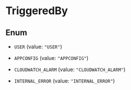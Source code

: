 

# TriggeredBy

## Enum


* `USER` (value: `"USER"`)

* `APPCONFIG` (value: `"APPCONFIG"`)

* `CLOUDWATCH_ALARM` (value: `"CLOUDWATCH_ALARM"`)

* `INTERNAL_ERROR` (value: `"INTERNAL_ERROR"`)



